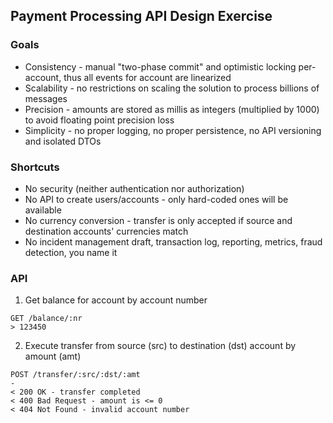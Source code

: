 ## Payment Processing API Design Exercise

### Goals
* Consistency - manual "two-phase commit" and optimistic locking per-account, thus all events for account are linearized
* Scalability - no restrictions on scaling the solution to process billions of messages
* Precision - amounts are stored as millis as integers (multiplied by 1000) to avoid floating point precision loss
* Simplicity - no proper logging, no proper persistence, no API versioning and isolated DTOs

### Shortcuts
* No security (neither authentication nor authorization)
* No API to create users/accounts - only hard-coded ones will be available
* No currency conversion - transfer is only accepted if source and destination accounts' currencies match
* No incident management draft, transaction log, reporting, metrics, fraud detection, you name it

### API

1. Get balance for account by account number

```
GET /balance/:nr
> 123450
```

2. Execute transfer from source (src) to destination (dst) account by amount (amt)

```
POST /transfer/:src/:dst/:amt
-
< 200 OK - transfer completed
< 400 Bad Request - amount is <= 0
< 404 Not Found - invalid account number
```